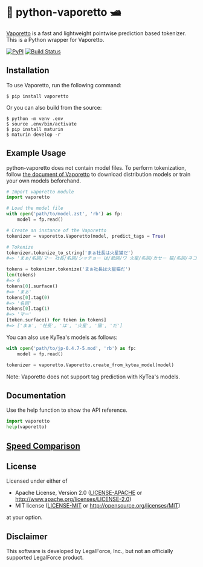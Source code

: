 # 🐍 python-vaporetto 🛥

[Vaporetto](https://github.com/daac-tools/vaporetto) is a fast and lightweight pointwise prediction based tokenizer.
This is a Python wrapper for Vaporetto.

[![PyPI](https://img.shields.io/pypi/v/vaporetto)](https://pypi.org/project/vaporetto/)
[![Build Status](https://github.com/daac-tools/python-vaporetto/actions/workflows/CI.yml/badge.svg)](https://github.com/daac-tools/python-vaporetto/actions)

## Installation

To use Vaporetto, run the following command:

```
$ pip install vaporetto
```

Or you can also build from the source:

```
$ python -m venv .env
$ source .env/bin/activate
$ pip install maturin
$ maturin develop -r
```

## Example Usage

python-vaporetto does not contain model files.
To perform tokenization, follow [the document of Vaporetto](https://github.com/daac-tools/vaporetto) to download distribution models or train your own models beforehand.

```python
# Import vaporetto module
import vaporetto

# Load the model file
with open('path/to/model.zst', 'rb') as fp:
    model = fp.read()

# Create an instance of the Vaporetto
tokenizer = vaporetto.Vaporetto(model, predict_tags = True)

# Tokenize
tokenizer.tokenize_to_string('まぁ社長は火星猫だ')
#=> 'まぁ/名詞/マー 社長/名詞/シャチョー は/助詞/ワ 火星/名詞/カセー 猫/名詞/ネコ だ/助動詞/ダ'

tokens = tokenizer.tokenize('まぁ社長は火星猫だ')
len(tokens)
#=> 6
tokens[0].surface()
#=> 'まぁ'
tokens[0].tag(0)
#=> '名詞'
tokens[0].tag(1)
#=> 'マー'
[token.surface() for token in tokens]
#=> ['まぁ', '社長', 'は', '火星', '猫', 'だ']
```

You can also use KyTea's models as follows:

```python
with open('path/to/jp-0.4.7-5.mod', 'rb') as fp:
    model = fp.read()

tokenizer = vaporetto.Vaporetto.create_from_kytea_model(model)
```

Note: Vaporetto does not support tag prediction with KyTea's models.

## Documentation

Use the help function to show the API reference.

```python
import vaporetto
help(vaporetto)
```

## [Speed Comparison](https://github.com/daac-tools/python-vaporetto/wiki/Speed-Comparison)

## License

Licensed under either of

 * Apache License, Version 2.0
   ([LICENSE-APACHE](LICENSE-APACHE) or http://www.apache.org/licenses/LICENSE-2.0)
 * MIT license
   ([LICENSE-MIT](LICENSE-MIT) or http://opensource.org/licenses/MIT)

at your option.

## Disclaimer

This software is developed by LegalForce, Inc.,
but not an officially supported LegalForce product.

